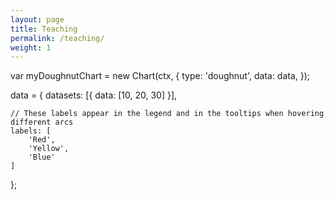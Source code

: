 ```yaml
---
layout: page
title: Teaching
permalink: /teaching/
weight: 1
---
```




var myDoughnutChart = new Chart(ctx, {
    type: 'doughnut',
    data: data,
});


data = {
    datasets: [{
        data: [10, 20, 30]
    }],

    // These labels appear in the legend and in the tooltips when hovering different arcs
    labels: [
        'Red',
        'Yellow',
        'Blue'
    ]
};